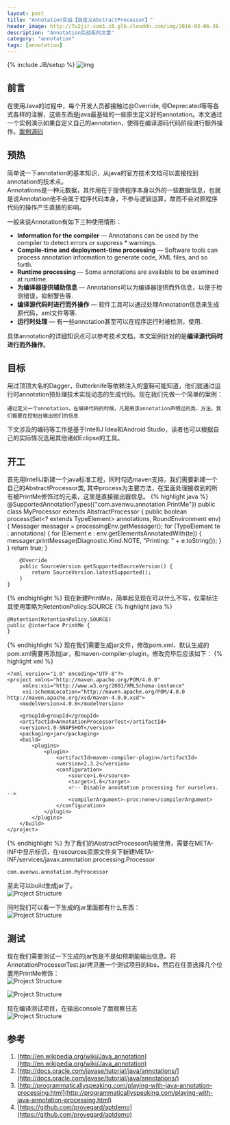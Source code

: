 ```yaml
---
layout: post
title: "Annotation实战【自定义AbstractProcessor】"
header_image: http://7u2jir.com1.z0.glb.clouddn.com/img/2016-03-06-38.jpg
description: "Annotation实战系列文章"
category: "annotation"
tags: [annotation]
---
```

{% include JB/setup %}
![img](http://7u2jir.com1.z0.glb.clouddn.com/img/2016-03-06-38.jpg)

## 前言
在使用Java的过程中，每个开发人员都接触过@Override, @Deprecated等等各式各样的注解，这些东西是java最基础的一些原生定义好的annotation。本文通过一个实例演示如果自定义自己的annotation，使得在编译源码代码阶段进行额外操作。[案例源码](https://github.com/avenwu/annotationprocessortest.git)

## 预热
简单说一下annotation的基本知识，从java的官方技术文档可以直接找到annotation的技术点。  
Annotations是一种元数据，其作用在于提供程序本身以外的一些数据信息，也就是说Annotation他不会属于程序代码本身，不参与逻辑运算，故而不会对原程序代码的操作产生直接的影响。  

一般来说Annotation有如下三种使用情形：  

* **Information for the compiler** — Annotations can be used by the compiler to detect errors or suppress * warnings.
* **Compile-time and deployment-time processing** — Software tools can process annotation information to generate code, XML files, and so forth.
* **Runtime processing** — Some annotations are available to be examined at runtime.
* **为编译器提供辅助信息** — Annotations可以为编译器提供而外信息，以便于检测错误，抑制警告等.
* **编译源代码时进行而外操作** — 软件工具可以通过处理Annotation信息来生成原代码，xml文件等等.
* **运行时处理** — 有一些annotation甚至可以在程序运行时被检测，使用.

具体annotation的详细知识点可以参考技术文档，本文案例针对的是**编译源代码时进行而外操作**。

## 目标
用过顶顶大名的Dagger，Butterknife等依赖注入的童鞋可能知道，他们就通过运行时annotation预处理技术实现动态的生成代码。现在我们先做一个简单的案例：
	
	通过定义一个annotation，在编译代码的时候，凡是用该annotation声明过的类，方法，我们都要在控制台输出他们的信息

下文涉及的编码等工作是基于IntelliJ Idea和Android Studio，读者也可以根据自己的实际情况选用其他诸如Eclipse的工具。

## 开工
首先用IntelliJ新建一个java标准工程，同时勾选maven支持，我们需要新建一个自己的AbstractProcessor类, 其中process为主要方法，在里面处理接收到的所有被PrintMe修饰过的元素，这里是直接输出器信息。
{% highlight java %}
    @SupportedAnnotationTypes({"com.avenwu.annotation.PrintMe"})
	public class MyProcessor extends AbstractProcessor {
	    public boolean process(Set<? extends TypeElement> annotations, RoundEnvironment env) {
	        Messager messager = processingEnv.getMessager();
	        for (TypeElement te : annotations) {
	            for (Element e : env.getElementsAnnotatedWith(te)) {
	                messager.printMessage(Diagnostic.Kind.NOTE, "Printing: " + e.toString());
	            }
	        }
	        return true;
	    }
	
	    @Override
	    public SourceVersion getSupportedSourceVersion() {
	        return SourceVersion.latestSupported();
	    }
	}
{% endhighlight %}
现在新建PrintMe，简单起见现在可以什么不写，仅需标注其使用策略为RetentionPolicy.SOURCE
{% highlight java %}

	@Retention(RetentionPolicy.SOURCE)
	public @interface PrintMe {
	}
{% endhighlight %}
现在我们需要生成jar文件，修改pom.xml，默认生成的pom.xml需要再添加<packaging>jar</packaging>，和maven-compiler-plugin，修改完毕后应该如下：
{% highlight xml %}

	<?xml version="1.0" encoding="UTF-8"?>
	<project xmlns="http://maven.apache.org/POM/4.0.0"
         xmlns:xsi="http://www.w3.org/2001/XMLSchema-instance"
         xsi:schemaLocation="http://maven.apache.org/POM/4.0.0 http://maven.apache.org/xsd/maven-4.0.0.xsd">
	    <modelVersion>4.0.0</modelVersion>
	
	    <groupId>groupId</groupId>
	    <artifactId>AnnotationProcessorTest</artifactId>
	    <version>1.0-SNAPSHOT</version>
	    <packaging>jar</packaging>
	    <build>
	        <plugins>
	            <plugin>
	                <artifactId>maven-compiler-plugin</artifactId>
	                <version>2.3.2</version>
	                <configuration>
	                    <source>1.6</source>
	                    <target>1.6</target>
	                    <!-- Disable annotation processing for ourselves. -->
	                    <compilerArgument>-proc:none</compilerArgument>
	                </configuration>
	            </plugin>
	        </plugins>
	    </build>
	</project>
{% endhighlight %}
为了我们的AbstractProcessor内被使用，需要在META-INF中显示标识，在resources资源文件夹下新建META-INF/services/javax.annotation.processing.Processor

	com.avenwu.annotation.MyProcessor

至此可以build生成jar了。  
![Project Structure](http://7u2jir.com1.z0.glb.clouddn.com/project-structure.PNG)

同时我们可以看一下生成的jar里面都有什么东西：  
![Project Structure](http://7u2jir.com1.z0.glb.clouddn.com/target-jar-structure.PNG)

## 测试
现在我们需要测试一下生成的jar包是不是如预期能输出信息。将AnnotationProcessorTest.jar拷贝置一个测试项目的libs，然后在任意选择几个位置用PrintMe修饰：  
![Project Structure](http://7u2jir.com1.z0.glb.clouddn.com/jar-in-libs.PNG)  

![Project Structure](http://7u2jir.com1.z0.glb.clouddn.com/annotated-file.PNG)  

现在编译测试项目，在输出console了面观察日志  
![Project Structure](http://7u2jir.com1.z0.glb.clouddn.com/build-console-log.PNG)  


## 参考
1. [http://en.wikipedia.org/wiki/Java_annotation](http://en.wikipedia.org/wiki/Java_annotation)
2. [http://docs.oracle.com/javase/tutorial/java/annotations/](http://docs.oracle.com/javase/tutorial/java/annotations/)
3. [http://programmaticallyspeaking.com/playing-with-java-annotation-processing.html](http://programmaticallyspeaking.com/playing-with-java-annotation-processing.html)
4. [https://github.com/provegard/aptdemo](https://github.com/provegard/aptdemo)
